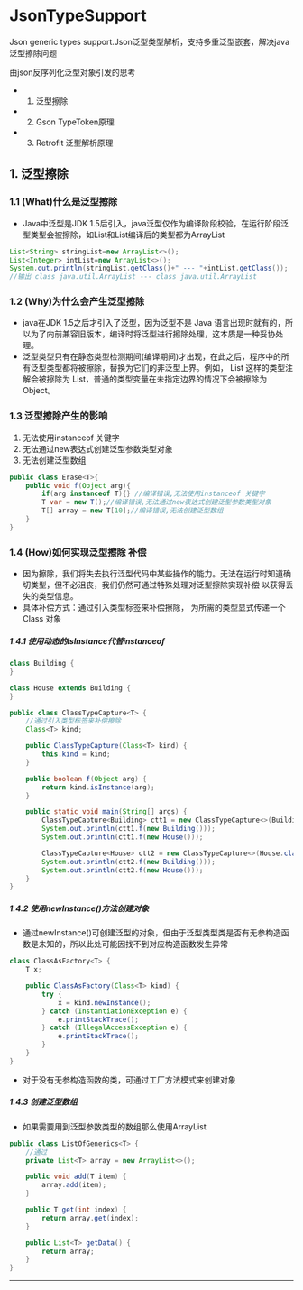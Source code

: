 # JsonTypeSupport
Json generic types support.Json泛型类型解析，支持多重泛型嵌套，解决java泛型擦除问题

由json反序列化泛型对象引发的思考

- 1. 泛型擦除
- 2. Gson TypeToken原理
- 3. Retrofit 泛型解析原理



## 1. 泛型擦除
### 1.1 (What)什么是泛型擦除
- Java中泛型是JDK 1.5后引入，java泛型仅作为编译阶段校验，在运行阶段泛型类型会被擦除，如List<String>和List<Integer>编译后的类型都为ArrayList

```java
List<String> stringList=new ArrayList<>();
List<Integer> intList=new ArrayList<>();
System.out.println(stringList.getClass()+" --- "+intList.getClass());
//输出 class java.util.ArrayList --- class java.util.ArrayList
```

### 1.2 (Why)为什么会产生泛型擦除
- java在JDK 1.5之后才引入了泛型，因为泛型不是 Java 语言出现时就有的，所以为了向前兼容旧版本，编译时将泛型进行擦除处理，这本质是一种妥协处理。
- 泛型类型只有在静态类型检测期间(编译期间)才出现，在此之后，程序中的所有泛型类型都将被擦除，替换为它们的非泛型上界。例如， List<T> 这样的类型注解会被擦除为 List，普通的类型变量在未指定边界的情况下会被擦除为 Object。

### 1.3 泛型擦除产生的影响
1. 无法使用instanceof 关键字
2. 无法通过new表达式创建泛型参数类型对象
3. 无法创建泛型数组

```java
public class Erase<T>{
    public void f(Object arg){
        if(arg instanceof T){} //编译错误,无法使用instanceof 关键字
        T var = new T();//编译错误,无法通过new表达式创建泛型参数类型对象
        T[] array = new T[10];//编译错误,无法创建泛型数组
    }
}
```


### 1.4 (How)如何实现泛型擦除 补偿
- 因为擦除，我们将失去执行泛型代码中某些操作的能力。无法在运行时知道确切类型，但不必沮丧，我们仍然可通过特殊处理对泛型擦除实现补偿 以获得丢失的类型信息。
- 具体补偿方式：通过引入类型标签来补偿擦除，
为所需的类型显式传递一个 Class 对象
##### 1.4.1 使用动态的isInstance代替instanceof
```java
class Building {
}

class House extends Building {
}

public class ClassTypeCapture<T> {
    //通过引入类型标签来补偿擦除
    Class<T> kind;

    public ClassTypeCapture(Class<T> kind) {
        this.kind = kind;
    }

    public boolean f(Object arg) {
        return kind.isInstance(arg);
    }

    public static void main(String[] args) {
        ClassTypeCapture<Building> ctt1 = new ClassTypeCapture<>(Building.class);
        System.out.println(ctt1.f(new Building()));
        System.out.println(ctt1.f(new House()));

        ClassTypeCapture<House> ctt2 = new ClassTypeCapture<>(House.class);
        System.out.println(ctt2.f(new Building()));
        System.out.println(ctt2.f(new House()));
    }
}

```

##### 1.4.2 使用newInstance()方法创建对象
- 通过newInstance()可创建泛型的对象，但由于泛型类型类是否有无参构造函数是未知的，所以此处可能因找不到对应构造函数发生异常
```java
class ClassAsFactory<T> {
    T x;

    public ClassAsFactory(Class<T> kind) {
        try {
            x = kind.newInstance();
        } catch (InstantiationException e) {
            e.printStackTrace();
        } catch (IllegalAccessException e) {
            e.printStackTrace();
        }
    }
}
```

- 对于没有无参构造函数的类，可通过工厂方法模式来创建对象


##### 1.4.3 创建泛型数组
- 如果需要用到泛型参数类型的数组那么使用ArrayList

```java
public class ListOfGenerics<T> {
    //通过
    private List<T> array = new ArrayList<>();

    public void add(T item) {
        array.add(item);
    }

    public T get(int index) {
        return array.get(index);
    }

    public List<T> getData() {
        return array;
    }
}
```

-------
